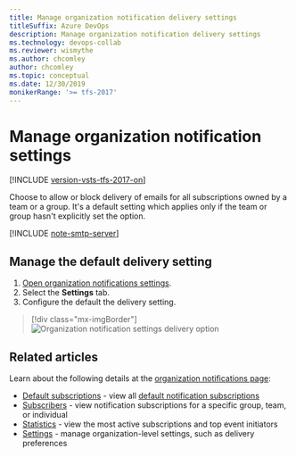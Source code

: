 ```yaml
---
title: Manage organization notification delivery settings
titleSuffix: Azure DevOps 
description: Manage organization notification delivery settings
ms.technology: devops-collab
ms.reviewer: wismythe
ms.author: chcomley
author: chcomley
ms.topic: conceptual
ms.date: 12/30/2019
monikerRange: '>= tfs-2017'
---
```


# Manage organization notification settings

[!INCLUDE [version-vsts-tfs-2017-on](../includes/version-tfs-2017-through-vsts.md)]

Choose to allow or block delivery of emails for all subscriptions owned by a team or a group. It's a default setting which applies only if the team or group hasn't explicitly set the option.

[!INCLUDE [note-smtp-server](includes/note-smtp-server.md)]

## Manage the default delivery setting

1.  [Open organization notifications settings](navigating-the-ui.md#open-org-level).
2.  Select the **Settings** tab.
3.  Configure the default the delivery setting.

> [!div class="mx-imgBorder"]
> ![Organization notification settings delivery option](media/manage-organization-notifications-settings-delivery.png)

## Related articles

Learn about the following details at the [organization notifications page](manage-organization-notifications.md):

* [Default subscriptions](manage-organization-notifications.md#organization-notifications-page-default-subscriptions) - view all [default notification subscriptions](./oob-built-in-notifications.md)
* [Subscribers](manage-organization-notifications.md#organization-notifications-page-subscribers) - view notification subscriptions for a specific group, team, or individual
* [Statistics](manage-organization-notifications.md#organization-notifications-page-statistics) - view the most active subscriptions and top event initiators
* [Settings](manage-organization-notifications.md#organization-notifications-page-settings) - manage organization-level settings, such as delivery preferences
